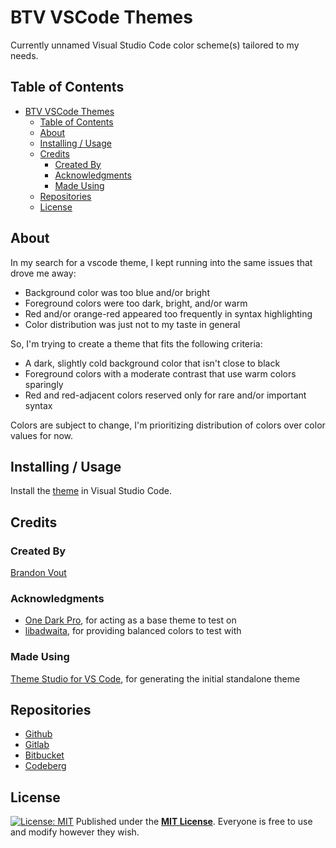 # BTV VSCode Themes

Currently unnamed Visual Studio Code color scheme(s) tailored to my needs.

## Table of Contents

-   [BTV VSCode Themes](#btv-vscode-themes)
    -   [Table of Contents](#table-of-contents)
    -   [About](#about)
    -   [Installing / Usage](#installing--usage)
    -   [Credits](#credits)
        -   [Created By](#created-by)
        -   [Acknowledgments](#acknowledgments)
        -   [Made Using](#made-using)
    -   [Repositories](#repositories)
    -   [License](#license)

## About

In my search for a vscode theme, I kept running into the same issues that drove me away:

-   Background color was too blue and/or bright
-   Foreground colors were too dark, bright, and/or warm
-   Red and/or orange-red appeared too frequently in syntax highlighting
-   Color distribution was just not to my taste in general

So, I'm trying to create a theme that fits the following criteria:

-   A dark, slightly cold background color that isn't close to black
-   Foreground colors with a moderate contrast that use warm colors sparingly
-   Red and red-adjacent colors reserved only for rare and/or important syntax

Colors are subject to change, I'm prioritizing distribution of colors over color values for now.

## Installing / Usage

Install the [theme](https://marketplace.visualstudio.com/items?itemName=BrandonVout.btv-themes) in Visual Studio Code.

## Credits

### Created By

[Brandon Vout](https://brandonvout.com/)

### Acknowledgments

-   [One Dark Pro](https://github.com/Binaryify/OneDark-Pro), for acting as a base theme to test on
-   [libadwaita](https://gnome.pages.gitlab.gnome.org/libadwaita/), for providing balanced colors to test with

### Made Using

[Theme Studio for VS Code](https://themes.vscode.one/), for generating the initial standalone theme

## Repositories

-   [Github](https://github.com/brandonvout/vscode-themes)
-   [Gitlab](https://gitlab.com/brandonvout/vscode-themes)
-   [Bitbucket](https://bitbucket.org/BrandonVout/vscode-themes/src)
-   [Codeberg](https://codeberg.org/BrandonVout/vscode-themes)

## License

[![License: MIT](https://img.shields.io/badge/License-MIT-yellow.svg)](https://opensource.org/licenses/MIT)
Published under the **[MIT License](https://opensource.org/license/mit)**. Everyone is free to use and modify however they wish.
